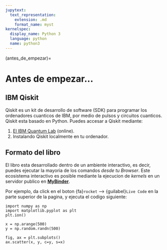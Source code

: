 ```yaml
---
jupytext:
  text_representation:
    extension: .md
    format_name: myst
kernelspec:
  display_name: Python 3
  language: python
  name: python3
---
```


(antes_de_empezar)=

# Antes de empezar...

## IBM Qiskit

Qiskit es un kit de desarrollo de software (SDK) para programar los ordenadores cuanticos de IBM, por medio de pulsos y circuitos cuanticos. Qiskit esta basado en Python. Puedes accesar a Qiskit mediante:

1.  [El IBM Quantum Lab](https://quantum-computing.ibm.com) (online). 
2.  Instalando Qiskit localmente en tu ordenador. 

## Formato del libro

El libro esta desarrollado dentro de un ambiente interactivo, es decir, puedes ejecutar la mayoria de los comandos *desde tu Browser*. Este ecosistema interactivo es posible mediante la ejecucion de *kernels* en un servidor publico en [**MyBinder**](https://mybinder.org).

Por ejemplo, da click en el boton {fa}`rocket` --> {guilabel}`Live Code` en la parte superior de la pagina, y ejecuta el codigo siguiente:

```{code-cell} ipython3
import numpy as np
import matplotlib.pyplot as plt
plt.ion()

x = np.arange(500)
y = np.random.randn(500)

fig, ax = plt.subplots()
ax.scatter(x, y, c=y, s=x)
```




